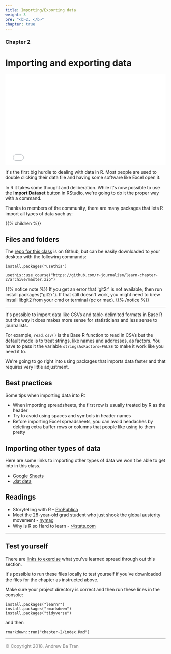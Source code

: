```yaml
---
title: Importing/Exporting data
weight: 3
pre: "<b>2. </b>"
chapter: true
---
```


### Chapter 2

# Importing and exporting data



<div style="position: relative; padding-bottom: 56.25%; height: 0; overflow: hidden;">
  <iframe src="//www.youtube.com/embed/IrCpddfUVsY??t=4s" style="position: absolute; top: 0; left: 0; width: 100%; height: 100%; border:0; encrypted-media" allowfullscreen title="YouTube Video"></iframe>
</div>


It's the first big hurdle to dealing with data in R. Most people are used to double clicking their data file and having some software like Excel open it.

In R it takes some thought and deliberation. While it's now possible to use the **Import Dataset** button in RStudio, we're going to do it the proper way with a command. 

Thanks to members of the community, there are many packages that lets R import all types of data such as:

{{% children %}}

## Files and folders

The [repo for this class](https://github.com/r-journalism/learn-chapter-2) is on Github, but can be easily downloaded to your desktop with the following commands:

```
install.packages("usethis")

usethis::use_course("https://github.com/r-journalism/learn-chapter-2/archive/master.zip")

```

{{% notice note %}}
If you get an error that 'git2r' is not available, then run install.packages("git2r"). If that still doesn't work, you might need to brew install libgit2 from your cmd or terminal (pc or mac).
{{% /notice %}}

----

It's possible to import data like CSVs and table-delimited formats in Base R but the way it does makes more sense for statisticians and less sense to journalists.

For example, `read.csv()` is the Base R function to read in CSVs but the default mode is to treat strings, like names and addresses, as factors. You have to pass it the variable `stringsAsFactors=FALSE` to make it work like you need it to. 

We're going to go right into using packages that imports data faster and that requires very little adjustment.

## Best practices

Some tips when importing data into R:

* When importing spreadsheets, the first row is usually treated by R as the header
* Try to avoid using spaces and symbols in header names
* Before importing Excel spreadsheets, you can avoid headaches by deleting extra buffer rows or columns that people like using to them pretty

## Importing other types of data

Here are some links to importing other types of data we won't be able to get into in this class.

* [Google Sheets](https://github.com/jennybc/googlesheets)
* [.dat data](https://cran.r-project.org/web/packages/SAScii/index.html)

## Readings

* Storytelling with R - [ProPublica](https://www.rstudio.com/resources/videos/storytelling-with-r/)
* Meet the 28-year-old grad student who just shook the global austerity movement  - [nymag](http://nymag.com/daily/intelligencer/2013/04/grad-student-who-shook-global-austerity-movement.html)
* Why is R so Hard to learn - [r4stats.com](http://r4stats.com/articles/why-r-is-hard-to-learn/)

----

## Test yourself

There are [links to exercise](http://code.r-journalism.com/chapter-2/)  what you've learned spread through out this section.

It's possible to run these files locally to test yourself if you've downloaded the files for the chapter as instructed above.

Make sure your project directory is correct and then run these lines in the console:

```
install.packages("learnr")
install.packages("rmarkdown")
install.packages("tidyverse")
```

and then

```
rmarkdown::run("chapter-2/index.Rmd")
```


-----

<span style="color:gray">© Copyright 2018, Andrew Ba Tran</span>

